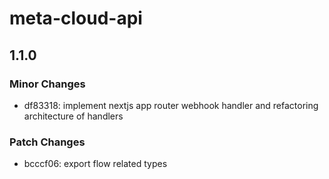 # meta-cloud-api

## 1.1.0

### Minor Changes

- df83318: implement nextjs app router webhook handler and refactoring architecture of handlers

### Patch Changes

- bcccf06: export flow related types
